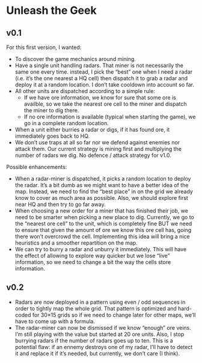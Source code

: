 # Unleash the Geek

## v0.1

For this first version, I wanted:

- To discover the game mechanics around mining.
- Have a single unit handling radars. That miner is not necessarily the same one every time.
  instead, I pick the “best” one when I need a radar (i.e. it’s the one nearest a HQ cell) then
  dispatch it to grab a radar and deploy it at a random location. I don’t take cooldown into account
  so far.
- All other units are dispatched according to a simple rule:
  - If we have ore information, we know for sure that some ore is availble, so we take the nearest
    ore cell to the miner and dispatch the miner to dig there.
  - If no ore information is available (typical when starting the game), we go in a complete random
    location.
- When a unit either burries a radar or digs, if it has found ore, it immediately goes back to HQ.
- We don’t use traps at all so far nor we defend against enemies nor attack them. Our current
  strategy is mining first and multiplying the number of radars we dig. No defence / attack
  strategy for v1.0.

Possible enhancements:

- When a radar-miner is dispatched, it picks a random location to deploy the radar. It’s a bit dumb
  as we might want to have a better idea of the map. Instead, we need to find the “best place” in
  on the grid we already know to cover as much area as possible. Also, we should explore first near
  HQ and then try to go far away.
- When choosing a new order for a miner that has finished their job, we need to be smarter when
  picking a new place to dig. Currently, we go to the “nearest ore cell” to the unit, which is
  completely fine BUT we need to ensure that given the amount of ore we know this ore cell has,
  going there won’t overcrowd the cell. Implementing this idea will bring a nice heuristics and a
  smoother repartition on the map.
- We can try to burry a radar and unburry it immediately. This will have the effect of allowing to
  explore way quicker but we lose “live” information, so we need to change a bit the way the cells
  store information.

## v0.2

- Radars are now deployed in a pattern using even / odd sequences in order to tightly map the whole
  grid. That pattern is optimized and hard-coded for 30×15 grids so if we need to change later for
  other maps, we’ll have to come up with a formula.
- The radar-miner can now be dismissed if we know “enough” ore veins. I’m still playing with the
  value but started at 20 ore units. Also, I stop burrying radars if the number of radars goes up to
  ten. This is a potential flaw: if an ennemy destroys one of my radar, I’ll have to detect it and
  replace it if it’s needed, but currently, we don’t care (I think).
